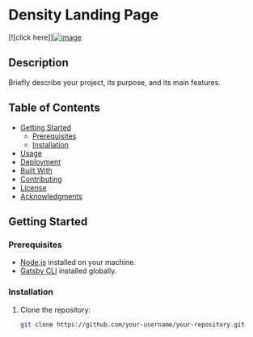# Density Landing Page

[![click here]][![image](https://github.com/Jagdish24-uc/density_Landing_page/assets/71270068/0a2e089b-3b5a-407c-b630-21ba763b1bca)
](https://merry-fairy-9e2799.netlify.app/)

## Description

Briefly describe your project, its purpose, and its main features.

## Table of Contents

- [Getting Started](#getting-started)
  - [Prerequisites](#prerequisites)
  - [Installation](#installation)
- [Usage](#usage)
- [Deployment](#deployment)
- [Built With](#built-with)
- [Contributing](#contributing)
- [License](#license)
- [Acknowledgments](#acknowledgments)

## Getting Started

### Prerequisites

- [Node.js](https://nodejs.org/) installed on your machine.
- [Gatsby CLI](https://www.gatsbyjs.com/docs/reference/gatsby-cli/) installed globally.

### Installation

1. Clone the repository:

   ```bash
   git clone https://github.com/your-username/your-repository.git
